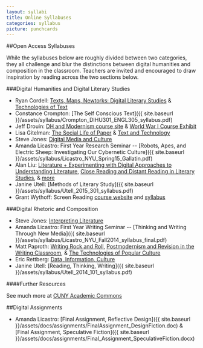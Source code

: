 ```yaml
---
layout: syllabi
title: Online Syllabuses
categories: syllabus
picture: punchcards
---
```


##Open Access Syllabuses <span class="arrowh2"></span>

While the syllabuses below are roughly divided between two categories, they all challenge and blur the distinctions between digital humanities and composition in the classroom. Teachers are invited and encouraged to draw inspiration by reading across the two sections below.

###Digital Humanities and Digital Literary Studies <span class="arrowh3"></span>

* Ryan Cordell: [Texts, Maps, Newtorks: Digital Literary Studies](http://f14tmn.ryancordell.org/) & [Technologies of Text](http://f14tot.ryancordell.org/)
* Constance Crompton: [The Self Conscious Text]({{ site.baseurl }}/assets/syllabus/Crompton_DIHU301_ENGL305_syllabus.pdf)
* Jeff Drouin: [DH and Modernism course site](http://modernist-magazines.org/) & [World War I Course Exhibit](http://courses.utulsa.edu/wwi/)
* Lisa Gitelman: [The Social Life of Paper](http://lisagitelman.org/paper.htm) & [Text and Technology](http://lisagitelman.org/text_and_technogy)
* Steve Jones: [Digital Media and Culture](http://stevenejones.org/teaching/english-415/)
* Amanda Licastro: First Year Research Seminar -- [Robots, Apes, and Electric Sheep: Investigating Our Cybernetic Culture]({{ site.baseurl }}/assets/syllabus/Licastro_NYU_Spring15_Gallatin.pdf)
* Alan Liu: [Literature + Experimenting with Digital Approaches to Understanding Literature](http://english149f2014.pbworks.com/w/page/85285771/FrontPage), [Close Reading and Distant Reading in Literary Studies](http://english197w2014.pbworks.com/w/page/71971382/FrontPage), & [more](http://liu.english.ucsb.edu/category/courses/undergrad-courses/)
* Janine Utell: [Methods of Literary Study]({{ site.baseurl }}/assets/syllabus/Utell_2015_301_syllabus.pdf)
* Grant Wythoff: Screen Reading [course website](http://wythoff.net/screenreading/) and [syllabus](https://github.com/gwijthoff/Screenreading/blob/master/screenreading_syllabus.md)

###Digital Rhetoric and Composition<span class="arrowh3"></span>

* Steve Jones: [Interpreting Literature](http://stevenejones.org/teaching/uclr-100/)
* Amanda Licastro: First Year Writing Seminar -- [Thinking and Writing Through New Media]({{ site.baseurl }}/assets/syllabus/Licastro_NYU_Fall2014_syllabus_final.pdf)
* Matt Paproth: [Writing Rock and Roll](http://www.mattpaproth.com/wp-content/uploads/2013/02/Writing-Rock-and-Roll-GT-Syllabus.pdf), [Postmodernism and Revision in the Writing Classroom](http://www.mattpaproth.com/wp-content/uploads/2013/02/Postmodern-Novel-and-Film-1102-Syllabus.pdf), & [The Technologies of Popular Culture](http://www.mattpaproth.com/wp-content/uploads/2013/02/ENG-1101-Syllabus-305.pdf)
* Eric Rettberg: [Data, Information, Culture](http://www.ericrettberg.com/datacult/syllabus/course-overview/)
* Janine Utell: [Reading, Thinking, Writing]({{ site.baseurl }}/assets/syllabus/Utell_2014_101_syllabus.pdf)

####Further Resources <span class="arrowh4"></span>

See much more at [CUNY Academic Commons](http://commons.gc.cuny.edu/wiki/index.php/DH_Programs_and_Syllabi)

##Digital Assignments <span class="arrowh2"></span>

* Amanda Licastro: [Final Assignment, Reflective Design]({{ site.baseurl }}/assets/docs/assignments/FinalAssignment_DesignFiction.doc) &  [Final Assignment, Speculative Fiction]({{ site.baseurl }}/assets/docs/assignments/Final_Assignment_SpeculativeFiction.docx)